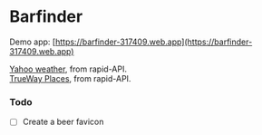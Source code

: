 # Barfinder

Demo app: [https://barfinder-317409.web.app](https://barfinder-317409.web.app)

[Yahoo weather](https://rapidapi.com/apishub/api/yahoo-weather5/), from rapid-API. <br />
[TrueWay Places](https://rapidapi.com/trueway/api/trueway-places/), from rapid-API.

### Todo

- [ ] Create a beer favicon
